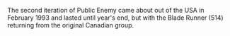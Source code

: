 The second iteration of Public Enemy came about out of the USA in February 1993 and lasted until year's end, but with the Blade Runner (514) returning from the original Canadian group.